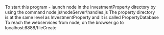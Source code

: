 To start this program - launch node in the InvestmentProperty directory by using the command 
node js\nodeServer\handles.js 
The property directory is at the same level as InvestmentProperty and it is called PropertyDatabase
To reach the webservices from node, on the browser go to localhost:8888/fileCreate
